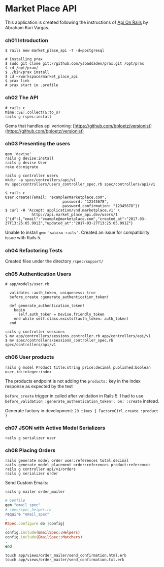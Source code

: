 # Market Place API

This application is created following the instructions of [Api On Rails](http://apionrails.icalialabs.com/book/frontmatter) by Abraham Kuri Vargas.


### ch01 Introduction

```
$ rails new market_place_api -T -d=postgresql

# Installing prax
$ sudo git clone git://github.com/ysbaddaden/prax.git /opt/prax
$ cd /opt/prax/
$ ./bin/prax install
$ cd ~/workspace/market_place_api
$ prax link
# prax start in .profile
```

### ch02 The API

```
# rails c
Mime::SET.collect(&:to_s)
rails g rspec:install
```

Gems that handles api verioning: [https://github.com/bploetz/versionist](https://github.com/bploetz/versionist)


### ch03 Presenting the users

```
gem 'devise'
rails g devise:install
rails g devise User
rake db:migrate

rails g controller users
mkdir -p spec/controllers/api/v1
mv spec/controllers/users_controller_spec.rb spec/controllers/api/v1
```

```
$ rails c
User.create({email: "example@marketplace.com",
                          password: "12345678",
                          password_confirmation: "12345678"})
$ curl -H 'Accept: application/vnd.marketplace.v1' \
            http://api.market_place_api.dev/users/1
{"id":1,"email":"example@marketplace.com","created_at":"2017-03-27T13:25:05.991Z","updated_at":"2017-03-27T13:25:05.991Z"}
```
Unable to install `gem 'sabisu-rails'`. Created an issue for compatibility issue with Rails 5.


### ch04 Refactoring Tests

Created files under the directory `/spec/support/`

### ch05 Authentication Users

```
# app/models/user.rb

  validates :auth_token, uniqueness: true
  before_create :generate_authentication_token!

  def generate_authentication_token!
    begin
      self.auth_token = Devise.friendly_token
    end while self.class.exists?(auth_token: auth_token)
  end
```

```
rails g controller sessions
$ mv app/controllers/sessions_controller.rb app/controllers/api/v1
$ mv spec/controllers/sessions_controller_spec.rb spec/controllers/api/v1
```

### ch06 User products

```
rails g model Product title:string price:decimal published:boolean user_id:integer:index
```

The products endpoint is not adding the `products:` key in the index response as expected by the test 

`before_create` trigger in called after validation in Rails 5. I had to use `  before_validation :generate_authentication_token!, on: :create` instead.

Generate factory in development: `20.times { FactoryGirl.create :product }`

### ch07 JSON with Active Model Serializers

```
rails g serializer user
```

### ch08 Placing Orders
```
rails generate model order user:references total:decimal
rails generate model placement order:references product:references
rails g controller api/v1/orders
rails g serializer order
```
Send Custom Emails:

```
rails g mailer order_mailer
```
```rb
# Gemfile
gem "email_spec"
# spec/spec_helper.rb
require "email_spec"
.
RSpec.configure do |config|
.
config.include(EmailSpec::Helpers)
config.include(EmailSpec::Matchers)
.
end
```
```
touch app/views/order_mailer/send_confirmation.html.erb
touch app/views/order_mailer/send_confirmation.txt.erb
```